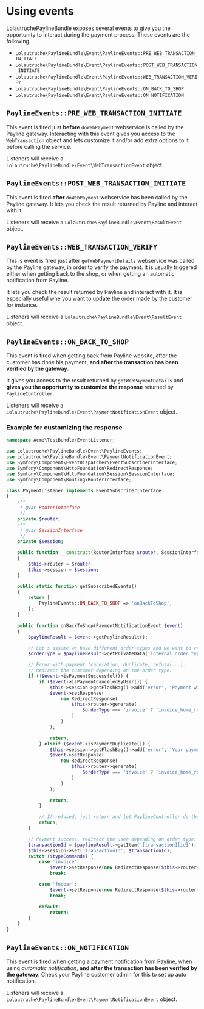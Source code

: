 # Using events

LolautruchePaylineBundle exposes several events to give you the opportunity to interact during the payment process.
These events are the following

* `Lolautruche\PaylineBundle\Event\PaylineEvents::PRE_WEB_TRANSACTION_INITIATE`
* `Lolautruche\PaylineBundle\Event\PaylineEvents::POST_WEB_TRANSACTION_INITIATE`
* `Lolautruche\PaylineBundle\Event\PaylineEvents::WEB_TRANSACTION_VERIFY`
* `Lolautruche\PaylineBundle\Event\PaylineEvents::ON_BACK_TO_SHOP`
* `Lolautruche\PaylineBundle\Event\PaylineEvents::ON_NOTIFICATION`


## `PaylineEvents::PRE_WEB_TRANSACTION_INITIATE`

This event is fired just **before** `doWebPayment` webservice is called by the Payline gateway.
Interacting with this event gives you access to the `WebTransaction` object and lets customize it and/or add extra options
to it before calling the service.

Listeners will receive a `Lolautruche\PaylineBundle\Event\WebTransactionEvent` object.


## `PaylineEvents::POST_WEB_TRANSACTION_INITIATE`

This event is fired **after** `doWebPayment` webservice has been called by the Payline gateway.
It lets you check the result returned by Payline and interact with it.

Listeners will receive a `Lolautruche\PaylineBundle\Event\ResultEvent` object.


## `PaylineEvents::WEB_TRANSACTION_VERIFY`

This is event is fired just after `getWebPaymentDetails` webservice was called by the Payline gateway, in order to
verify the payment. It is usually triggered either when getting back to the shop, or when getting an automatic notification
from Payline.

It lets you check the result returned by Payline and interact with it. It is especially useful whe you want to update the
order made by the customer for instance.

Listeners will receive a `Lolautruche\PaylineBundle\Event\ResultEvent` object.


## `PaylineEvents::ON_BACK_TO_SHOP`

This event is fired when getting back from Payline website, after the customer has done his payment,
**and after the transaction has been verified by the gateway**.

It gives you access to the result returned by `getWebPaymentDetails` and **gives you the opportunity to customize the response**
returned by `PaylineController`.

Listeners will receive a `Lolautruche\PaylineBundle\Event\PaymentNotificationEvent` object.

### Example for customizing the response

```php
namespace Acme\TestBundle\EventListener;

use Lolautruche\PaylineBundle\Event\PaylineEvents;
use Lolautruche\PaylineBundle\Event\PaymentNotificationEvent;
use Symfony\Component\EventDispatcher\EventSubscriberInterface;
use Symfony\Component\HttpFoundation\RedirectResponse;
use Symfony\Component\HttpFoundation\Session\SessionInterface;
use Symfony\Component\Routing\RouterInterface;

class PaymentListener implements EventSubscriberInterface
{
    /**
     * @var RouterInterface
     */
    private $router;
    /**
     * @var SessionInterface
     */
    private $session;

    public function __construct(RouterInterface $router, SessionInterface $session)
    {
        $this->router = $router;
        $this->session = $session;
    }

    public static function getSubscribedEvents()
    {
        return [
            PaylineEvents::ON_BACK_TO_SHOP => 'onBackToShop',
        ];
    }

    public function onBackToShop(PaymentNotificationEvent $event)
    {
        $paylineResult = $event->getPaylineResult();

        // Let's assume we have different order types and we want to redirect the user depending on that
        $orderType = $paylineResult->getPrivateData('internal_order_type');

        // Error with payment (cacelation, duplicate, refusal...).
        // Redirect the customer depending on the order type.
        if (!$event->isPaymentSuccessful()) {
            if ($event->isPaymentCanceledByUser()) {
                $this->session->getFlashBag()->add('error', 'Payment was canceled as requested.');
                $event->setResponse(
                    new RedirectResponse(
                        $this->router->generate(
                            $orderType === 'invoice' ? 'invoice_home_route' : 'some_other_route'
                        )
                    )
                );

                return;
            } elseif ($event->isPaymentDuplicate()) {
                $this->session->getFlashBag()->add('error', 'Your payment was canceled as you already paid.');
                $event->setResponse(
                    new RedirectResponse(
                        $this->router->generate(
                            $orderType === 'invoice' ? 'invoice_home_route' : 'some_other_route'
                        )
                    )
                );

                return;
            }

            // If refused, just return and let PaylineController do the work.
            return;
        }

        // Payment success, redirect the user depending on order type.
        $transactionId = $paylineResult->getItem('[transaction][id]');
        $this->session->set('transactionId', $transactionId);
        switch ($typeCommande) {
            case 'invoice':
                $event->setResponse(new RedirectResponse($this->router->generate('invoice_payment_success')));
                break;

            case 'foobar':
                $event->setResponse(new RedirectResponse($this->router->generate('some_other_success_route')));
                break;

            default:
                return;
        }
    }
}
```


## `PaylineEvents::ON_NOTIFICATION`

This event is fired when getting a payment notification from Payline, when using *automatic notification*,
**and after the transaction has been verified by the gateway**. Check your Payline customer admin for this to set up auto notification.

Listeners will receive a `Lolautruche\PaylineBundle\Event\PaymentNotificationEvent` object.
